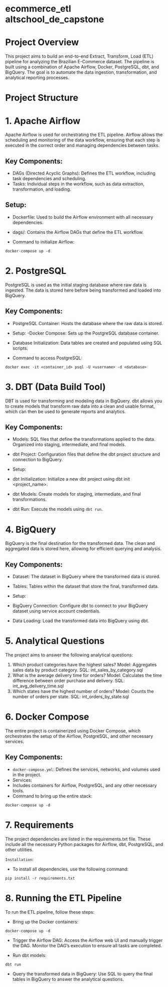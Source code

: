 # ecommerce_etl altschool_de_capstone

# Project Overview
This project aims to build an end-to-end Extract, Transform, Load (ETL) pipeline for analyzing the Brazilian E-Commerce dataset. The pipeline is built using a combination of Apache Airflow, Docker, PostgreSQL, dbt, and BigQuery. The goal is to automate the data ingestion, transformation, and analytical reporting processes. 

# Project Structure

# 1. Apache Airflow

Apache Airflow is used for orchestrating the ETL pipeline. Airflow allows the scheduling and monitoring of the data workflow, ensuring that each step is executed in the correct order and managing dependencies between tasks.

## Key Components:
- DAGs (Directed Acyclic Graphs): Defines the ETL workflow, including task dependencies and scheduling.
- Tasks: Individual steps in the workflow, such as data extraction, transformation, and loading.

## Setup:
- Dockerfile:
Used to build the Airflow environment with all necessary dependencies.
- dags/:
Contains the Airflow DAGs that define the ETL workflow.

- Command to initialize Airflow:
```
docker-compose up -d
```
# 2. PostgreSQL

PostgreSQL is used as the initial staging database where raw data is ingested. The data is stored here before being transformed and loaded into BigQuery.

## Key Components:

- PostgreSQL Container:
Hosts the database where the raw data is stored.

- Setup:
-Docker Compose:
Sets up the PostgreSQL database container.
- Database Initialization:
Data tables are created and populated using SQL scripts.

- Command to access PostgreSQL:

```
docker exec -it <container_id> psql -U <username> -d <database>
```

# 3. DBT (Data Build Tool)

DBT is used for transforming and modeling data in BigQuery. dbt allows you to create models that transform raw data into a clean and usable format, which can then be used to generate reports and analytics.
 
## Key Components:
- Models:
SQL files that define the transformations applied to the data.
Organized into staging, intermediate, and final models.
- dbt Project:
Configuration files that define the dbt project structure and connection to BigQuery.

- Setup:
- dbt Initialization:
Initialize a new dbt project using dbt init <project_name>.
- dbt Models:
Create models for staging, intermediate, and final transformations.
- dbt Run:
Execute the models using ``dbt run``.

# 4. BigQuery
BigQuery is the final destination for the transformed data. The clean and aggregated data is stored here, allowing for efficient querying and analysis.

## Key Components:
- Dataset:
The dataset in BigQuery where the transformed data is stored.
- Tables:
Tables within the dataset that store the final, transformed data.

- Setup:
- BigQuery Connection:
Configure dbt to connect to your BigQuery dataset using service account credentials.
- Data Loading:
Load the transformed data into BigQuery using dbt.

# 5. Analytical Questions
The project aims to answer the following analytical questions:

1. Which product categories have the highest sales?
Model: Aggregates sales data by product category.
SQL: int_sales_by_category.sql
2. What is the average delivery time for orders?
Model: Calculates the time difference between order purchase and delivery.
SQL: int_avg_delivery_time.sql
3. Which states have the highest number of orders?
Model: Counts the number of orders per state.
SQL: int_orders_by_state.sql

# 6. Docker Compose
The entire project is containerized using Docker Compose, which orchestrates the setup of the Airflow, PostgreSQL, and other necessary services.

## Key Components:
- ``docker-compose.yml``:
Defines the services, networks, and volumes used in the project.
- Services:
- Includes containers for Airflow, PostgreSQL, and any other necessary tools.
- Command to bring up the entire stack:
```
docker-compose up -d
```

# 7. Requirements
The project dependencies are listed in the requirements.txt file. These include all the necessary Python packages for Airflow, dbt, PostgreSQL, and other utilities.

``Installation``:
- To install all dependencies, use the following command:

```
pip install -r requirements.txt
```

# 8. Running the ETL Pipeline
To run the ETL pipeline, follow these steps:

- Bring up the Docker containers:
```
docker-compose up -d
```
- Trigger the Airflow DAG:
Access the Airflow web UI and manually trigger the DAG.
Monitor the DAG’s execution to ensure all tasks are completed.

- Run dbt models:
```
dbt run
```

- Query the transformed data in BigQuery:
Use SQL to query the final tables in BigQuery to answer the analytical questions.

